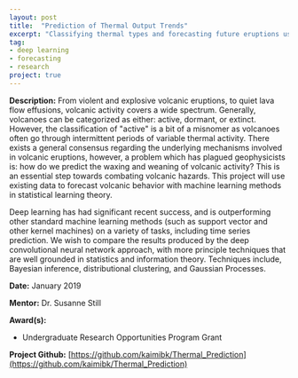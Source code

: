 ```yaml
---
layout: post
title:  "Prediction of Thermal Output Trends"
excerpt: "Classifying thermal types and forecasting future eruptions using Gaussian Mixture Modeling and Bayesian Analysis."
tag:
- deep learning
- forecasting
- research
project: true
---
```


**Description:** From violent and explosive volcanic eruptions, to quiet lava flow effusions, volcanic activity covers a wide spectrum. Generally, volcanoes can be categorized as either: active, dormant, or extinct. However, the classification of "active" is a bit of a misnomer as volcanoes often go through intermittent periods of variable thermal activity. There exists a general consensus regarding the underlying mechanisms involved in volcanic eruptions, however, a problem which has plagued geophysicists is: how do we predict the waxing and weaning of volcanic activity? This is an essential step towards combating volcanic hazards. This project will use existing data to forecast volcanic behavior with machine learning methods in statistical learning theory.

Deep learning has had significant recent success, and is outperforming other standard machine learning methods (such as support vector and other kernel machines) on a variety of tasks, including time series prediction. We wish to compare the results produced by the deep convolutional neural network approach, with more principle techniques that are well grounded in statistics and information theory. Techniques include, Bayesian inference, distributional clustering, and Gaussian Processes.

**Date:** January 2019

**Mentor:** Dr. Susanne Still

**Award(s):**

- Undergraduate Research Opportunities Program Grant

**Project Github:** [https://github.com/kaimibk/Thermal_Prediction](https://github.com/kaimibk/Thermal_Prediction)
